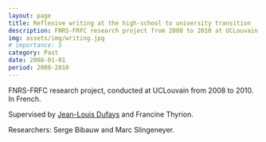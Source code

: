 ```yaml
---
layout: page
title: Reflexive writing at the high-school to university transition
description: FNRS-FRFC research project from 2008 to 2010 at UCLouvain
img: assets/img/writing.jpg
# importance: 5
category: Past
date: 2008-01-01
period: 2008-2010
---
```


FNRS-FRFC research project, conducted at UCLouvain from 2008 to 2010. In French.

Supervised by [Jean-Louis Dufays](https://www.deboecksuperieur.com/auteur/jean-louis-dufays) and Francine Thyrion.

Researchers: Serge Bibauw and Marc Slingeneyer.
